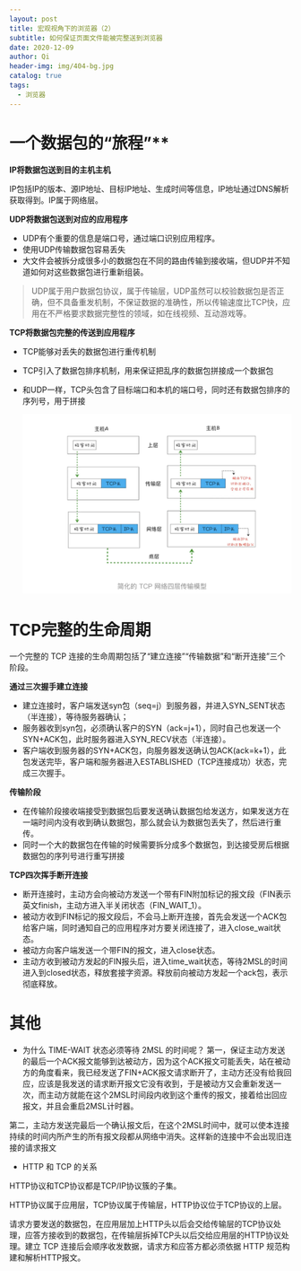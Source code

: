 ```yaml
---
layout: post
title: 宏观视角下的浏览器（2）
subtitle: 如何保证页面文件能被完整送到浏览器
date: 2020-12-09
author: Qi
header-img: img/404-bg.jpg
catalog: true
tags:
  - 浏览器
---
```


# 一个数据包的“旅程”**

**IP将数据包送到目的主机主机**

IP包括IP的版本、源IP地址、目标IP地址、生成时间等信息，IP地址通过DNS解析获取得到。IP属于网络层。

**UDP将数据包送到对应的应用程序**

- UDP有个重要的信息是端口号，通过端口识别应用程序。
- 使用UDP传输数据包容易丢失
- 大文件会被拆分成很多小的数据包在不同的路由传输到接收端，但UDP并不知道如何对这些数据包进行重新组装。

> UDP属于用户数据包协议，属于传输层，UDP虽然可以校验数据包是否正确，但不具备重发机制，不保证数据的准确性，所以传输速度比TCP快，应用在不严格要求数据完整性的领域，如在线视频、互动游戏等。



**TCP将数据包完整的传送到应用程序**

- TCP能够对丢失的数据包进行重传机制
- TCP引入了数据包排序机制，用来保证把乱序的数据包拼接成一个数据包
- 和UDP一样，TCP头包含了目标端口和本机的端口号，同时还有数据包排序的序列号，用于拼接

  ![Image text](/img/WeChatecccc06602989528fe0be87967b1b7ac.png)


# TCP完整的生命周期

一个完整的 TCP 连接的生命周期包括了“建立连接”“传输数据”和“断开连接”三个阶段。

**通过三次握手建立连接**

- 建立连接时，客户端发送syn包（seq=j）到服务器，并进入SYN_SENT状态（半连接），等待服务器确认；
- 服务器收到syn包，必须确认客户的SYN（ack=j+1），同时自己也发送一个SYN+ACK包，此时服务器进入SYN_RECV状态（半连接）。
- 客户端收到服务器的SYN+ACK包，向服务器发送确认包ACK(ack=k+1），此包发送完毕，客户端和服务器进入ESTABLISHED（TCP连接成功）状态，完成三次握手。


**传输阶段**

- 在传输阶段接收端接受到数据包后要发送确认数据包给发送方，如果发送方在一端时间内没有收到确认数据包，那么就会认为数据包丢失了，然后进行重传。
- 同时一个大的数据包在传输的时候需要拆分成多个数据包，到达接受房后根据数据包的序列号进行重写拼接

**TCP四次挥手断开连接**

- 断开连接时，主动方会向被动方发送一个带有FIN附加标记的报文段（FIN表示英文finish，主动方进入半关闭状态（FIN_WAIT_1）。
- 被动方收到FIN标记的报文段后，不会马上断开连接，首先会发送一个ACK包给客户端，同时通知自己的应用程序对方要关闭连接了，进入close_wait状态。
- 被动方向客户端发送一个带FIN的报文，进入close状态。
- 主动方收到被动方发起的FIN报头后，进入time_wait状态，等待2MSL的时间进入到closed状态，释放套接字资源。释放前向被动方发起一个ack包，表示彻底释放。



# 其他


- 为什么 TIME-WAIT 状态必须等待 2MSL 的时间呢？
第一，保证主动方发送的最后一个ACK报文能够到达被动方，因为这个ACK报文可能丢失，站在被动方的角度看来，我已经发送了FIN+ACK报文请求断开了，主动方还没有给我回应，应该是我发送的请求断开报文它没有收到，于是被动方又会重新发送一次，而主动方就能在这个2MSL时间段内收到这个重传的报文，接着给出回应报文，并且会重启2MSL计时器。

第二，主动方发送完最后一个确认报文后，在这个2MSL时间中，就可以使本连接持续的时间内所产生的所有报文段都从网络中消失。这样新的连接中不会出现旧连接的请求报文


- HTTP 和 TCP 的关系

HTTP协议和TCP协议都是TCP/IP协议簇的子集。

HTTP协议属于应用层，TCP协议属于传输层，HTTP协议位于TCP协议的上层。

请求方要发送的数据包，在应用层加上HTTP头以后会交给传输层的TCP协议处理，应答方接收到的数据包，在传输层拆掉TCP头以后交给应用层的HTTP协议处理。建立 TCP 连接后会顺序收发数据，请求方和应答方都必须依据 HTTP 规范构建和解析HTTP报文。



